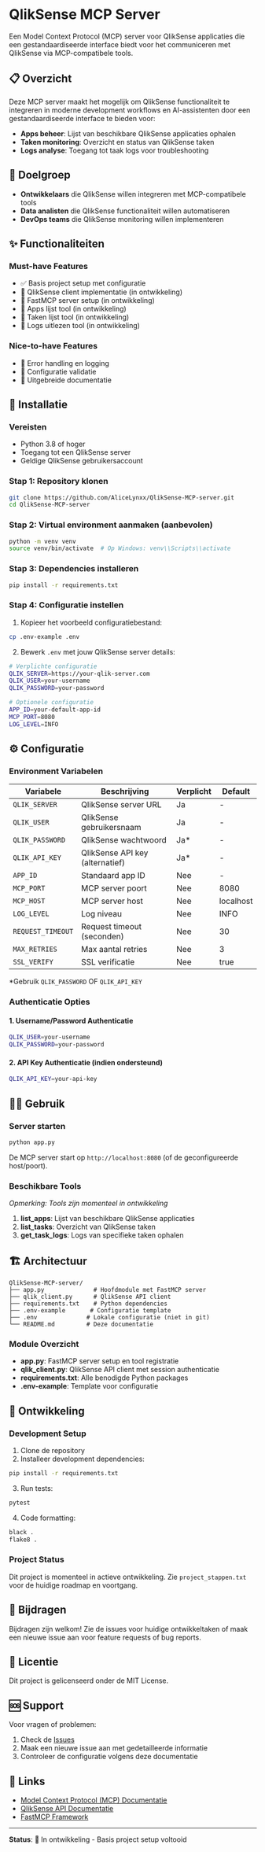# QlikSense MCP Server

Een Model Context Protocol (MCP) server voor QlikSense applicaties die een gestandaardiseerde interface biedt voor het communiceren met QlikSense via MCP-compatibele tools.

## 📋 Overzicht

Deze MCP server maakt het mogelijk om QlikSense functionaliteit te integreren in moderne development workflows en AI-assistenten door een gestandaardiseerde interface te bieden voor:

- **Apps beheer**: Lijst van beschikbare QlikSense applicaties ophalen
- **Taken monitoring**: Overzicht en status van QlikSense taken
- **Logs analyse**: Toegang tot taak logs voor troubleshooting

## 🎯 Doelgroep

- **Ontwikkelaars** die QlikSense willen integreren met MCP-compatibele tools
- **Data analisten** die QlikSense functionaliteit willen automatiseren
- **DevOps teams** die QlikSense monitoring willen implementeren

## ✨ Functionaliteiten

### Must-have Features
- ✅ Basis project setup met configuratie
- 🔄 QlikSense client implementatie (in ontwikkeling)
- 🔄 FastMCP server setup (in ontwikkeling)
- 🔄 Apps lijst tool (in ontwikkeling)
- 🔄 Taken lijst tool (in ontwikkeling)
- 🔄 Logs uitlezen tool (in ontwikkeling)

### Nice-to-have Features
- 🔄 Error handling en logging
- 🔄 Configuratie validatie
- 🔄 Uitgebreide documentatie

## 🚀 Installatie

### Vereisten

- Python 3.8 of hoger
- Toegang tot een QlikSense server
- Geldige QlikSense gebruikersaccount

### Stap 1: Repository klonen

```bash
git clone https://github.com/AliceLynxx/QlikSense-MCP-server.git
cd QlikSense-MCP-server
```

### Stap 2: Virtual environment aanmaken (aanbevolen)

```bash
python -m venv venv
source venv/bin/activate  # Op Windows: venv\\Scripts\\activate
```

### Stap 3: Dependencies installeren

```bash
pip install -r requirements.txt
```

### Stap 4: Configuratie instellen

1. Kopieer het voorbeeld configuratiebestand:
```bash
cp .env-example .env
```

2. Bewerk `.env` met jouw QlikSense server details:
```bash
# Verplichte configuratie
QLIK_SERVER=https://your-qlik-server.com
QLIK_USER=your-username
QLIK_PASSWORD=your-password

# Optionele configuratie
APP_ID=your-default-app-id
MCP_PORT=8080
LOG_LEVEL=INFO
```

## ⚙️ Configuratie

### Environment Variabelen

| Variabele | Beschrijving | Verplicht | Default |
|-----------|--------------|-----------|---------|
| `QLIK_SERVER` | QlikSense server URL | Ja | - |
| `QLIK_USER` | QlikSense gebruikersnaam | Ja | - |
| `QLIK_PASSWORD` | QlikSense wachtwoord | Ja* | - |
| `QLIK_API_KEY` | QlikSense API key (alternatief) | Ja* | - |
| `APP_ID` | Standaard app ID | Nee | - |
| `MCP_PORT` | MCP server poort | Nee | 8080 |
| `MCP_HOST` | MCP server host | Nee | localhost |
| `LOG_LEVEL` | Log niveau | Nee | INFO |
| `REQUEST_TIMEOUT` | Request timeout (seconden) | Nee | 30 |
| `MAX_RETRIES` | Max aantal retries | Nee | 3 |
| `SSL_VERIFY` | SSL verificatie | Nee | true |

*Gebruik `QLIK_PASSWORD` OF `QLIK_API_KEY`

### Authenticatie Opties

#### 1. Username/Password Authenticatie
```bash
QLIK_USER=your-username
QLIK_PASSWORD=your-password
```

#### 2. API Key Authenticatie (indien ondersteund)
```bash
QLIK_API_KEY=your-api-key
```

## 🏃‍♂️ Gebruik

### Server starten

```bash
python app.py
```

De MCP server start op `http://localhost:8080` (of de geconfigureerde host/poort).

### Beschikbare Tools

*Opmerking: Tools zijn momenteel in ontwikkeling*

1. **list_apps**: Lijst van beschikbare QlikSense applicaties
2. **list_tasks**: Overzicht van QlikSense taken
3. **get_task_logs**: Logs van specifieke taken ophalen

## 🏗️ Architectuur

```
QlikSense-MCP-server/
├── app.py              # Hoofdmodule met FastMCP server
├── qlik_client.py      # QlikSense API client
├── requirements.txt    # Python dependencies
├── .env-example       # Configuratie template
├── .env              # Lokale configuratie (niet in git)
└── README.md         # Deze documentatie
```

### Module Overzicht

- **app.py**: FastMCP server setup en tool registratie
- **qlik_client.py**: QlikSense API client met session authenticatie
- **requirements.txt**: Alle benodigde Python packages
- **.env-example**: Template voor configuratie

## 🔧 Ontwikkeling

### Development Setup

1. Clone de repository
2. Installeer development dependencies:
```bash
pip install -r requirements.txt
```

3. Run tests:
```bash
pytest
```

4. Code formatting:
```bash
black .
flake8 .
```

### Project Status

Dit project is momenteel in actieve ontwikkeling. Zie `project_stappen.txt` voor de huidige roadmap en voortgang.

## 🤝 Bijdragen

Bijdragen zijn welkom! Zie de issues voor huidige ontwikkeltaken of maak een nieuwe issue aan voor feature requests of bug reports.

## 📝 Licentie

Dit project is gelicenseerd onder de MIT License.

## 🆘 Support

Voor vragen of problemen:
1. Check de [Issues](https://github.com/AliceLynxx/QlikSense-MCP-server/issues)
2. Maak een nieuwe issue aan met gedetailleerde informatie
3. Controleer de configuratie volgens deze documentatie

## 🔗 Links

- [Model Context Protocol (MCP) Documentatie](https://modelcontextprotocol.io/)
- [QlikSense API Documentatie](https://help.qlik.com/en-US/sense-developer/)
- [FastMCP Framework](https://github.com/jlowin/fastmcp)

---

**Status**: 🚧 In ontwikkeling - Basis project setup voltooid